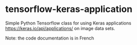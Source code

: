 # tensorflow-keras-application
Simple Python Tensorflow class for using Keras applications <https://keras.io/api/applications/> on image data sets.

Note: the code documentation is in French
